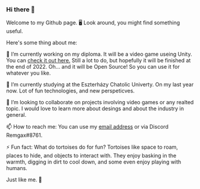 ### Hi there 👋

Welcome to my Github page. 🖥️ Look around, you might find something useful. 

Here's some thing about me: 

🔭 I’m currently working on my diploma. It will be a video game useing Unity. You can [check it out here.](https://github.com/EKKE-IK-M5APWK/World-of-Eronia)
Still a lot to do, but hopefully it will be finished at the end of 2022. Oh... and it will be Open Source! So you can use it for whatever you like. 

🌱 I’m currently studying at the Eszterházy Chatolic Univerty. On my last year now. Lot of fun technologies, and new perspeticves.

👯 I’m looking to collaborate on projects involving video games or any realted topic. I would love to learn more about desings and about the industry in general. 

📫 How to reach me: You can use my [email address](mail:kormany.1993@gmail.com) or via Discord Remgax#8761.

⚡ Fun fact: What do tortoises do for fun?
Tortoises like space to roam, places to hide, and objects to interact with. They enjoy basking in the warmth, digging in dirt to cool down, and some even enjoy playing with humans. 

Just like me. 🤣


<!--
**Remgax/Remgax** is a ✨ _special_ ✨ repository because its `README.md` (this file) appears on your GitHub profile.

Here are some ideas to get you started:

- 🔭 I’m currently working on ...
- 🌱 I’m currently learning ...
- 👯 I’m looking to collaborate on ...
- 🤔 I’m looking for help with ...
- 💬 Ask me about ...
- 📫 How to reach me: ...
- 😄 Pronouns: ...
- ⚡ Fun fact: ...
-->



